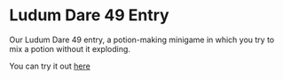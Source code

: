# Ludum Dare 49 Entry

Our Ludum Dare 49 entry, a potion-making minigame in which you try to mix a potion without it exploding.

You can try it out [here](https://ldjam.com/events/ludum-dare/49/marvins-day-job-potion-seller)
